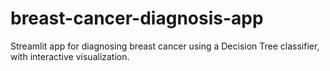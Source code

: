 # breast-cancer-diagnosis-app
Streamlit app for diagnosing breast cancer using a Decision Tree classifier, with interactive visualization.

